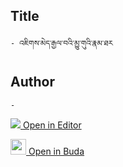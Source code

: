 ## Title
	- འཇིགས་མེད་རྒྱལ་བའི་མྱུ་གུའི་རྣམ་ཐར

## Author
	- 



[<img src="https://img.icons8.com/color/25/000000/edit-property.png"> Open in Editor](http://editor.openpecha.org/P002952)

[<img width="25" src="https://library.bdrc.io/icons/BUDA-small.svg"> Open in Buda](https://library.bdrc.io/show/bdr:IE0OPP002952)
